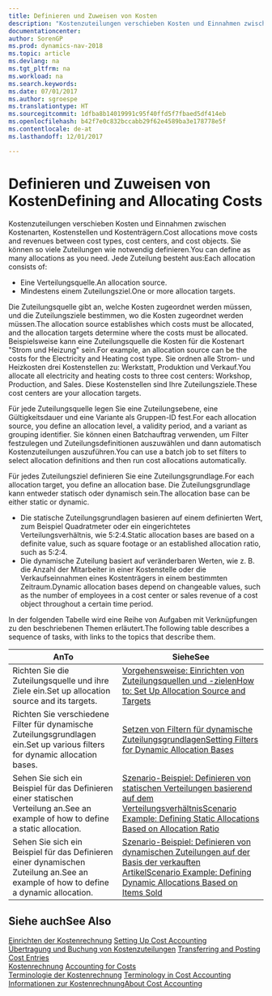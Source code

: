 ```yaml
---
title: Definieren und Zuweisen von Kosten
description: "Kostenzuteilungen verschieben Kosten und Einnahmen zwischen Kostenarten, Kostenstellen und Kostenträgern. Sie können so viele Zuteilungen wie notwendig definieren."
documentationcenter: 
author: SorenGP
ms.prod: dynamics-nav-2018
ms.topic: article
ms.devlang: na
ms.tgt_pltfrm: na
ms.workload: na
ms.search.keywords: 
ms.date: 07/01/2017
ms.author: sgroespe
ms.translationtype: HT
ms.sourcegitcommit: 1dfba8b14019991c95f40ffd5f7fbaed5df414eb
ms.openlocfilehash: b42f7e0c832bccabb29f62e4589ba3e178778e5f
ms.contentlocale: de-at
ms.lasthandoff: 12/01/2017

---
```

# <a name="defining-and-allocating-costs"></a><span data-ttu-id="0d3c5-104">Definieren und Zuweisen von Kosten</span><span class="sxs-lookup"><span data-stu-id="0d3c5-104">Defining and Allocating Costs</span></span>
<span data-ttu-id="0d3c5-105">Kostenzuteilungen verschieben Kosten und Einnahmen zwischen Kostenarten, Kostenstellen und Kostenträgern.</span><span class="sxs-lookup"><span data-stu-id="0d3c5-105">Cost allocations move costs and revenues between cost types, cost centers, and cost objects.</span></span> <span data-ttu-id="0d3c5-106">Sie können so viele Zuteilungen wie notwendig definieren.</span><span class="sxs-lookup"><span data-stu-id="0d3c5-106">You can define as many allocations as you need.</span></span> <span data-ttu-id="0d3c5-107">Jede Zuteilung besteht aus:</span><span class="sxs-lookup"><span data-stu-id="0d3c5-107">Each allocation consists of:</span></span>  

-   <span data-ttu-id="0d3c5-108">Eine Verteilungsquelle.</span><span class="sxs-lookup"><span data-stu-id="0d3c5-108">An allocation source.</span></span>  
-   <span data-ttu-id="0d3c5-109">Mindestens einem Zuteilungsziel.</span><span class="sxs-lookup"><span data-stu-id="0d3c5-109">One or more allocation targets.</span></span>  

<span data-ttu-id="0d3c5-110">Die Zuteilungsquelle gibt an, welche Kosten zugeordnet werden müssen, und die Zuteilungsziele bestimmen, wo die Kosten zugeordnet werden müssen.</span><span class="sxs-lookup"><span data-stu-id="0d3c5-110">The allocation source establishes which costs must be allocated, and the allocation targets determine where the costs must be allocated.</span></span> <span data-ttu-id="0d3c5-111">Beispielsweise kann eine Zuteilungsquelle die Kosten für die Kostenart "Strom und Heizung" sein.</span><span class="sxs-lookup"><span data-stu-id="0d3c5-111">For example, an allocation source can be the costs for the Electricity and Heating cost type.</span></span> <span data-ttu-id="0d3c5-112">Sie ordnen alle Strom- und Heizkosten drei Kostenstellen zu: Werkstatt, Produktion und Verkauf.</span><span class="sxs-lookup"><span data-stu-id="0d3c5-112">You allocate all electricity and heating costs to three cost centers: Workshop, Production, and Sales.</span></span> <span data-ttu-id="0d3c5-113">Diese Kostenstellen sind Ihre Zuteilungsziele.</span><span class="sxs-lookup"><span data-stu-id="0d3c5-113">These cost centers are your allocation targets.</span></span>  

<span data-ttu-id="0d3c5-114">Für jede Zuteilungsquelle legen Sie eine Zuteilungsebene, eine Gültigkeitsdauer und eine Variante als Gruppen-ID fest.</span><span class="sxs-lookup"><span data-stu-id="0d3c5-114">For each allocation source, you define an allocation level, a validity period, and a variant as grouping identifier.</span></span> <span data-ttu-id="0d3c5-115">Sie können einen Batchauftrag verwenden, um Filter festzulegen und Zuteilungsdefinitionen auszuwählen und dann automatisch Kostenzuteilungen auszuführen.</span><span class="sxs-lookup"><span data-stu-id="0d3c5-115">You can use a batch job to set filters to select allocation definitions and then run cost allocations automatically.</span></span>  

<span data-ttu-id="0d3c5-116">Für jedes Zuteilungsziel definieren Sie eine Zuteilungsgrundlage.</span><span class="sxs-lookup"><span data-stu-id="0d3c5-116">For each allocation target, you define an allocation base.</span></span> <span data-ttu-id="0d3c5-117">Die Zuteilungsgrundlage kann entweder statisch oder dynamisch sein.</span><span class="sxs-lookup"><span data-stu-id="0d3c5-117">The allocation base can be either static or dynamic.</span></span>  

-   <span data-ttu-id="0d3c5-118">Die statische Zuteilungsgrundlagen basieren auf einem definierten Wert, zum Beispiel Quadratmeter oder ein eingerichtetes Verteilungsverhältnis, wie 5:2:4.</span><span class="sxs-lookup"><span data-stu-id="0d3c5-118">Static allocation bases are based on a definite value, such as square footage or an established allocation ratio, such as 5:2:4.</span></span>  
-   <span data-ttu-id="0d3c5-119">Die dynamische Zuteilung basiert auf veränderbaren Werten, wie z. B. die Anzahl der Mitarbeiter in einer Kostenstelle oder die Verkaufseinnahmen eines Kostenträgers in einem bestimmten Zeitraum.</span><span class="sxs-lookup"><span data-stu-id="0d3c5-119">Dynamic allocation bases depend on changeable values, such as the number of employees in a cost center or sales revenue of a cost object throughout a certain time period.</span></span>  

<span data-ttu-id="0d3c5-120">In der folgenden Tabelle wird eine Reihe von Aufgaben mit Verknüpfungen zu den beschriebenen Themen erläutert.</span><span class="sxs-lookup"><span data-stu-id="0d3c5-120">The following table describes a sequence of tasks, with links to the topics that describe them.</span></span>

|<span data-ttu-id="0d3c5-121">An</span><span class="sxs-lookup"><span data-stu-id="0d3c5-121">To</span></span>|<span data-ttu-id="0d3c5-122">Siehe</span><span class="sxs-lookup"><span data-stu-id="0d3c5-122">See</span></span>|  
|--------|---------|  
|<span data-ttu-id="0d3c5-123">Richten Sie die Zuteilungsquelle und ihre Ziele ein.</span><span class="sxs-lookup"><span data-stu-id="0d3c5-123">Set up allocation source and its targets.</span></span>|[<span data-ttu-id="0d3c5-124">Vorgehensweise: Einrichten von Zuteilungsquellen und -zielen</span><span class="sxs-lookup"><span data-stu-id="0d3c5-124">How to: Set Up Allocation Source and Targets</span></span>](finance-how-to-set-up-allocation-source-and-targets.md)|  
|<span data-ttu-id="0d3c5-125">Richten Sie verschiedene Filter für dynamische Zuteilungsgrundlagen ein.</span><span class="sxs-lookup"><span data-stu-id="0d3c5-125">Set up various filters for dynamic allocation bases.</span></span>|[<span data-ttu-id="0d3c5-126">Setzen von Filtern für dynamische Zuteilungsgrundlagen</span><span class="sxs-lookup"><span data-stu-id="0d3c5-126">Setting Filters for Dynamic Allocation Bases</span></span>](finance-setting-filters-for-dynamic-allocation-bases.md)|  
|<span data-ttu-id="0d3c5-127">Sehen Sie sich ein Beispiel für das Definieren einer statischen Verteilung an.</span><span class="sxs-lookup"><span data-stu-id="0d3c5-127">See an example of how to define a static allocation.</span></span>|[<span data-ttu-id="0d3c5-128">Szenario-Beispiel: Definieren von statischen Verteilungen basierend auf dem Verteilungsverhältnis</span><span class="sxs-lookup"><span data-stu-id="0d3c5-128">Scenario Example: Defining Static Allocations Based on Allocation Ratio</span></span>](finance-scenario-example-defining-static-allocations-based-on-allocation-ratio.md)|  
|<span data-ttu-id="0d3c5-129">Sehen Sie sich ein Beispiel für das Definieren einer dynamischen Zuteilung an.</span><span class="sxs-lookup"><span data-stu-id="0d3c5-129">See an example of how to define a dynamic allocation.</span></span>|[<span data-ttu-id="0d3c5-130">Szenario-Beispiel: Definieren von dynamischen Zuteilungen auf der Basis der verkauften Artikel</span><span class="sxs-lookup"><span data-stu-id="0d3c5-130">Scenario Example: Defining Dynamic Allocations Based on Items Sold</span></span>](finance-scenario-example-defining-dynamic-allocations-based-on-items-sold.md)|  

## <a name="see-also"></a><span data-ttu-id="0d3c5-131">Siehe auch</span><span class="sxs-lookup"><span data-stu-id="0d3c5-131">See Also</span></span>  
 <span data-ttu-id="0d3c5-132">[Einrichten der Kostenrechnung](finance-set-up-cost-accounting.md) </span><span class="sxs-lookup"><span data-stu-id="0d3c5-132">[Setting Up Cost Accounting](finance-set-up-cost-accounting.md) </span></span>  
 <span data-ttu-id="0d3c5-133">[Übertragung und Buchung von Kostenzuteilungen](finance-transfer-and-post-cost-entries.md) </span><span class="sxs-lookup"><span data-stu-id="0d3c5-133">[Transferring and Posting Cost Entries](finance-transfer-and-post-cost-entries.md) </span></span>  
 <span data-ttu-id="0d3c5-134">[Kostenrechnung](finance-manage-cost-accounting.md) </span><span class="sxs-lookup"><span data-stu-id="0d3c5-134">[Accounting for Costs](finance-manage-cost-accounting.md) </span></span>  
 <span data-ttu-id="0d3c5-135">[Terminologie der Kostenrechnung](finance-terminology-in-cost-accounting.md) </span><span class="sxs-lookup"><span data-stu-id="0d3c5-135">[Terminology in Cost Accounting](finance-terminology-in-cost-accounting.md) </span></span>  
 [<span data-ttu-id="0d3c5-136">Informationen zur Kostenrechnung</span><span class="sxs-lookup"><span data-stu-id="0d3c5-136">About Cost Accounting</span></span>](finance-about-cost-accounting.md)

